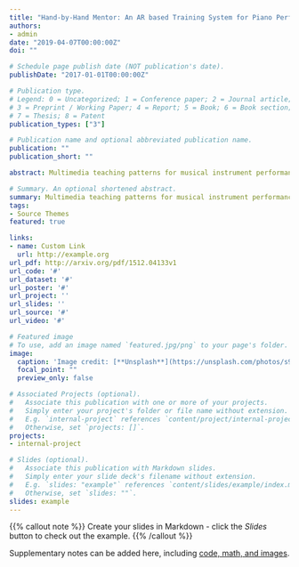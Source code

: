 ```yaml
---
title: "Hand-by-Hand Mentor: An AR based Training System for Piano Performance"
authors:
- admin
date: "2019-04-07T00:00:00Z"
doi: ""

# Schedule page publish date (NOT publication's date).
publishDate: "2017-01-01T00:00:00Z"

# Publication type.
# Legend: 0 = Uncategorized; 1 = Conference paper; 2 = Journal article;
# 3 = Preprint / Working Paper; 4 = Report; 5 = Book; 6 = Book section;
# 7 = Thesis; 8 = Patent
publication_types: ["3"]

# Publication name and optional abbreviated publication name.
publication: ""
publication_short: ""

abstract: Multimedia teaching patterns for musical instrument performance have gained great momentum beneﬁting from the rapid development of augmented and/or virtual reality (AR/VR) technologies in recent years. In this paper, we present an AR-based individual training system for piano performance. Given MIDI data as input, the training system ﬁrst uses a pre-trained Hidden Markov Model (HMM) to decide which ﬁngers to use for speciﬁc notes and note sequences. Next, the 3D animation of hand motion is generated automatically based on the determined ﬁngerings. We employ musical prior knowledge in the animation generation mechanism, which can well contribute to natural-looking gestures and movements. Finally, these virtual hand demonstrations, as well as virtual highlight keys, are rendered in head-mounted displays and registered with a real piano to provide users with real-time visual guidance and feedback. We conduct two user studies to evaluate this training system. Results show that the proposed training system supports better user experience with signiﬁcantly less cognitive load and increases learning efﬁciency and quality compared to traditional teaching patterns.

# Summary. An optional shortened abstract.
summary: Multimedia teaching patterns for musical instrument performance have gained great momentum beneﬁting from the rapid development of augmented and/or virtual reality (AR/VR) technologies in recent years. In this paper, we present an AR-based individual training system for piano performance. Given MIDI data as input, the training system ﬁrst uses a pre-trained Hidden Markov Model (HMM) to decide which ﬁngers to use for speciﬁc notes and note sequences. Next, the 3D animation of hand motion is generated automatically based on the determined ﬁngerings. We employ musical prior knowledge in the animation generation mechanism, which can well contribute to natural-looking gestures and movements. Finally, these virtual hand demonstrations, as well as virtual highlight keys, are rendered in head-mounted displays and registered with a real piano to provide users with real-time visual guidance and feedback. We conduct two user studies to evaluate this training system. Results show that the proposed training system supports better user experience with signiﬁcantly less cognitive load and increases learning efﬁciency and quality compared to traditional teaching patterns.
tags:
- Source Themes
featured: true

links:
- name: Custom Link
  url: http://example.org
url_pdf: http://arxiv.org/pdf/1512.04133v1
url_code: '#'
url_dataset: '#'
url_poster: '#'
url_project: ''
url_slides: ''
url_source: '#'
url_video: '#'

# Featured image
# To use, add an image named `featured.jpg/png` to your page's folder. 
image:
  caption: 'Image credit: [**Unsplash**](https://unsplash.com/photos/s9CC2SKySJM)'
  focal_point: ""
  preview_only: false

# Associated Projects (optional).
#   Associate this publication with one or more of your projects.
#   Simply enter your project's folder or file name without extension.
#   E.g. `internal-project` references `content/project/internal-project/index.md`.
#   Otherwise, set `projects: []`.
projects:
- internal-project

# Slides (optional).
#   Associate this publication with Markdown slides.
#   Simply enter your slide deck's filename without extension.
#   E.g. `slides: "example"` references `content/slides/example/index.md`.
#   Otherwise, set `slides: ""`.
slides: example
---
```


{{% callout note %}}
Create your slides in Markdown - click the *Slides* button to check out the example.
{{% /callout %}}

Supplementary notes can be added here, including [code, math, and images](https://wowchemy.com/docs/writing-markdown-latex/).

